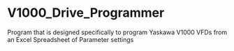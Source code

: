 # V1000_Drive_Programmer
Program that is designed specifically to program Yaskawa V1000 VFDs from an Excel Spreadsheet of Parameter settings
